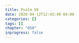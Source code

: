 ```yaml
---
title: Psalm 50
date: 2020-04-12T12:43:40-04:00
categories: []
tags: []
chapter: "050"
inprogress: false
---
```


